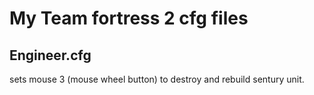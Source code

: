 # My Team fortress 2 cfg files

## Engineer.cfg

sets mouse 3 (mouse wheel button) to destroy and rebuild sentury unit.
